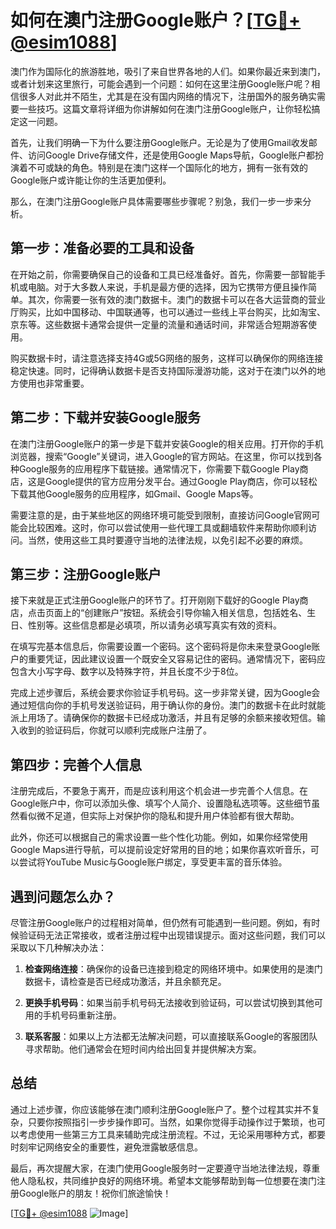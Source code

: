 # 如何在澳门注册Google账户？[[TG💪+ @esim1088](https://t.me/s/esim1088)]

澳门作为国际化的旅游胜地，吸引了来自世界各地的人们。如果你最近来到澳门，或者计划来这里旅行，可能会遇到一个问题：如何在这里注册Google账户呢？相信很多人对此并不陌生，尤其是在没有国内网络的情况下，注册国外的服务确实需要一些技巧。这篇文章将详细为你讲解如何在澳门注册Google账户，让你轻松搞定这一问题。

首先，让我们明确一下为什么要注册Google账户。无论是为了使用Gmail收发邮件、访问Google Drive存储文件，还是使用Google Maps导航，Google账户都扮演着不可或缺的角色。特别是在澳门这样一个国际化的地方，拥有一张有效的Google账户或许能让你的生活更加便利。

那么，在澳门注册Google账户具体需要哪些步骤呢？别急，我们一步一步来分析。

## 第一步：准备必要的工具和设备

在开始之前，你需要确保自己的设备和工具已经准备好。首先，你需要一部智能手机或电脑。对于大多数人来说，手机是最方便的选择，因为它携带方便且操作简单。其次，你需要一张有效的澳门数据卡。澳门的数据卡可以在各大运营商的营业厅购买，比如中国移动、中国联通等，也可以通过一些线上平台购买，比如淘宝、京东等。这些数据卡通常会提供一定量的流量和通话时间，非常适合短期游客使用。

购买数据卡时，请注意选择支持4G或5G网络的服务，这样可以确保你的网络连接稳定快速。同时，记得确认数据卡是否支持国际漫游功能，这对于在澳门以外的地方使用也非常重要。

## 第二步：下载并安装Google服务

在澳门注册Google账户的第一步是下载并安装Google的相关应用。打开你的手机浏览器，搜索“Google”关键词，进入Google的官方网站。在这里，你可以找到各种Google服务的应用程序下载链接。通常情况下，你需要下载Google Play商店，这是Google提供的官方应用分发平台。通过Google Play商店，你可以轻松下载其他Google服务的应用程序，如Gmail、Google Maps等。

需要注意的是，由于某些地区的网络环境可能受到限制，直接访问Google官网可能会比较困难。这时，你可以尝试使用一些代理工具或翻墙软件来帮助你顺利访问。当然，使用这些工具时要遵守当地的法律法规，以免引起不必要的麻烦。

## 第三步：注册Google账户

接下来就是正式注册Google账户的环节了。打开刚刚下载好的Google Play商店，点击页面上的“创建账户”按钮。系统会引导你输入相关信息，包括姓名、生日、性别等。这些信息都是必填项，所以请务必填写真实有效的资料。

在填写完基本信息后，你需要设置一个密码。这个密码将是你未来登录Google账户的重要凭证，因此建议设置一个既安全又容易记住的密码。通常情况下，密码应包含大小写字母、数字以及特殊字符，并且长度不少于8位。

完成上述步骤后，系统会要求你验证手机号码。这一步非常关键，因为Google会通过短信向你的手机号发送验证码，用于确认你的身份。澳门的数据卡在此时就能派上用场了。请确保你的数据卡已经成功激活，并且有足够的余额来接收短信。输入收到的验证码后，你就可以顺利完成账户注册了。

## 第四步：完善个人信息

注册完成后，不要急于离开，而是应该利用这个机会进一步完善个人信息。在Google账户中，你可以添加头像、填写个人简介、设置隐私选项等。这些细节虽然看似微不足道，但实际上对保护你的隐私和提升用户体验都有很大帮助。

此外，你还可以根据自己的需求设置一些个性化功能。例如，如果你经常使用Google Maps进行导航，可以提前设定好常用的目的地；如果你喜欢听音乐，可以尝试将YouTube Music与Google账户绑定，享受更丰富的音乐体验。

## 遇到问题怎么办？

尽管注册Google账户的过程相对简单，但仍然有可能遇到一些问题。例如，有时候验证码无法正常接收，或者注册过程中出现错误提示。面对这些问题，我们可以采取以下几种解决办法：

1. **检查网络连接**：确保你的设备已连接到稳定的网络环境中。如果使用的是澳门数据卡，请检查是否已经成功激活，并且余额充足。
   
2. **更换手机号码**：如果当前手机号码无法接收到验证码，可以尝试切换到其他可用的手机号码重新注册。

3. **联系客服**：如果以上方法都无法解决问题，可以直接联系Google的客服团队寻求帮助。他们通常会在短时间内给出回复并提供解决方案。

## 总结

通过上述步骤，你应该能够在澳门顺利注册Google账户了。整个过程其实并不复杂，只要你按照指引一步步操作即可。当然，如果你觉得手动操作过于繁琐，也可以考虑使用一些第三方工具来辅助完成注册流程。不过，无论采用哪种方式，都要时刻牢记网络安全的重要性，避免泄露敏感信息。

最后，再次提醒大家，在澳门使用Google服务时一定要遵守当地法律法规，尊重他人隐私权，共同维护良好的网络环境。希望本文能够帮助到每一位想要在澳门注册Google账户的朋友！祝你们旅途愉快！

[[TG💪+ @esim1088](https://t.me/s/esim1088) ![Image](https://i.postimg.cc/4NQfJmqS/Snipaste-2025-05-13-00-14-12.png)]